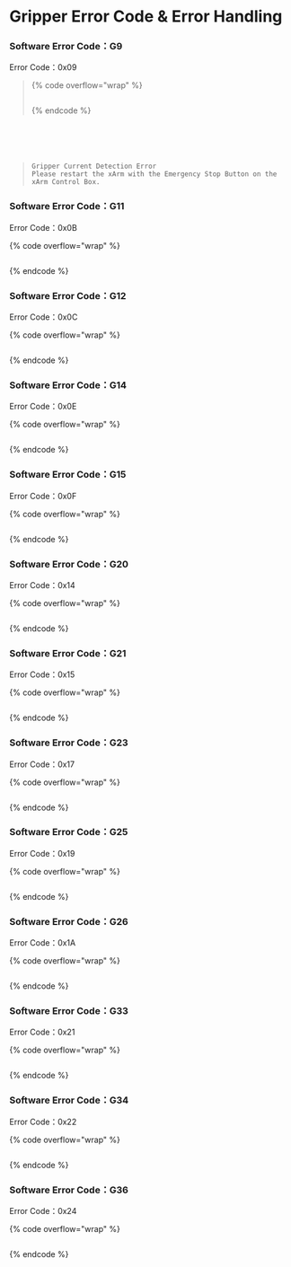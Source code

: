 # Gripper Error Code & Error Handling

### Software Error Code：G9

Error Code：0x09

> {% code overflow="wrap" %}
> ```
> ```
> {% endcode %}

> ```
> ```

> ```
> ```

> ```
> ```

> ```
> ```

> ```
> ```

> ```
> Gripper Current Detection Error
> Please restart the xArm with the Emergency Stop Button on the xArm Control Box.
> ```

### Software Error Code：G11

Error Code：0x0B

>

{% code overflow="wrap" %}
```
```
{% endcode %}

### Software Error Code：G12

Error Code：0x0C

>

{% code overflow="wrap" %}
```
```
{% endcode %}

### Software Error Code：G14

Error Code：0x0E

>

{% code overflow="wrap" %}
```
```
{% endcode %}

### Software Error Code：G15

Error Code：0x0F

>

{% code overflow="wrap" %}
```
```
{% endcode %}

### Software Error Code：G20

Error Code：0x14

>

{% code overflow="wrap" %}
```
```
{% endcode %}

### Software Error Code：G21

Error Code：0x15

>

{% code overflow="wrap" %}
```
```
{% endcode %}

### Software Error Code：G23

Error Code：0x17

>

{% code overflow="wrap" %}
```
```
{% endcode %}

### Software Error Code：G25

Error Code：0x19

>

{% code overflow="wrap" %}
```
```
{% endcode %}

### Software Error Code：G26

Error Code：0x1A

>

{% code overflow="wrap" %}
```
```
{% endcode %}

### Software Error Code：G33

Error Code：0x21

>

{% code overflow="wrap" %}
```
```
{% endcode %}

### Software Error Code：G34

Error Code：0x22

>

{% code overflow="wrap" %}
```
```
{% endcode %}

### Software Error Code：G36

Error Code：0x24

>

{% code overflow="wrap" %}
```
```
{% endcode %}
